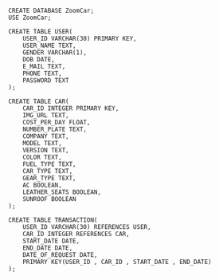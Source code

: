     CREATE DATABASE ZoomCar;
    USE ZoomCar;
    
    CREATE TABLE USER(    
        USER_ID VARCHAR(30) PRIMARY KEY,          
        USER_NAME TEXT,          
        GENDER VARCHAR(1),          
        DOB DATE,          
        E_MAIL TEXT,          
        PHONE TEXT,     
        PASSWORD TEXT 
    );
    
    CREATE TABLE CAR(    
        CAR_ID INTEGER PRIMARY KEY, 
        IMG_URL TEXT, 
        COST_PER_DAY FLOAT,        
        NUMBER_PLATE TEXT,          
        COMPANY TEXT,          
        MODEL TEXT,          
        VERSION TEXT,          
        COLOR TEXT,          
        FUEL_TYPE TEXT,          
        CAR_TYPE TEXT,          
        GEAR_TYPE TEXT,          
        AC BOOLEAN,          
        LEATHER_SEATS BOOLEAN,          
        SUNROOF BOOLEAN 
    );
    
    CREATE TABLE TRANSACTION( 
        USER_ID VARCHAR(30) REFERENCES USER,
        CAR_ID INTEGER REFERENCES CAR,
        START_DATE DATE,
        END_DATE DATE,
        DATE_OF_REQUEST DATE,
        PRIMARY KEY(USER_ID , CAR_ID , START_DATE , END_DATE)
    );


